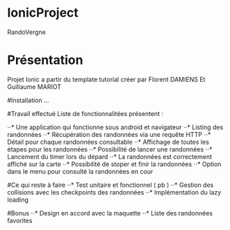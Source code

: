 # IonicProject
RandoVergne

# Présentation
Projet Ionic a partir du template tutorial créer par Florent DAMIENS Et Guillaume MARIOT

#Installation
...

#Travail effectué
Liste de fonctionnalitées présentent :

⋅⋅* Une application qui fonctionne sous android et navigateur
⋅⋅* Listing des randonnées
⋅⋅* Récupération des randonnées via une requête HTTP
⋅⋅* Détail pour chaque randonnées consultable
⋅⋅* Affichage de toutes les étapes pour les randonnées
⋅⋅* Possibilité de lancer une randonnées
⋅⋅* Lancement du timer lors du dépard
⋅⋅* La randonnées est correctement affiché sur la carte
⋅⋅* Possibilité de stoper et finir la randonnées
⋅⋅* Option dans le menu pour consulté la randonnées en cour

#Ce qui reste à faire
⋅⋅* Test unitaire et fonctionnel ( pb )
⋅⋅* Gestion des collisions avec les checkpoints des randonnées
⋅⋅* Implémentation du lazy loading

#Bonus
⋅⋅* Design en accord avec la maquette
⋅⋅* Liste des randonnées favorites

